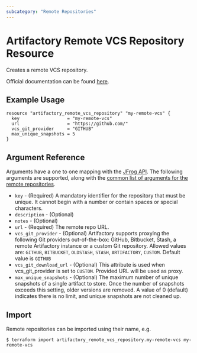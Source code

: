 ```yaml
---
subcategory: "Remote Repositories"
---
```

# Artifactory Remote VCS Repository Resource

Creates a remote VCS repository.

Official documentation can be found [here](https://jfrog.com/help/r/jfrog-artifactory-documentation/vcs-repositories).

## Example Usage

```hcl
resource "artifactory_remote_vcs_repository" "my-remote-vcs" {
  key                  = "my-remote-vcs"
  url                  = "https://github.com/"
  vcs_git_provider     = "GITHUB"
  max_unique_snapshots = 5
}
```

## Argument Reference

Arguments have a one to one mapping with the [JFrog API](https://www.jfrog.com/confluence/display/RTF/Repository+Configuration+JSON).
The following arguments are supported, along with the [common list of arguments for the remote repositories](remote.md).

* `key` - (Required) A mandatory identifier for the repository that must be unique. It cannot begin with a number or
  contain spaces or special characters.
* `description` - (Optional)
* `notes` - (Optional)
* `url` - (Required) The remote repo URL.
* `vcs_git_provider` - (Optional) Artifactory supports proxying the following Git providers out-of-the-box: GitHub, Bitbucket,
   Stash, a remote Artifactory instance or a custom Git repository. Allowed values are: `GITHUB`, `BITBUCKET`, `OLDSTASH`,
   `STASH`, `ARTIFACTORY`, `CUSTOM`. Default value is `GITHUB`
* `vcs_git_download_url` - (Optional) This attribute is used when vcs_git_provider is set to `CUSTOM`. Provided URL will be used as proxy.
* `max_unique_snapshots` - (Optional) The maximum number of unique snapshots of a single artifact to store.
   Once the number of snapshots exceeds this setting, older versions are removed.
   A value of 0 (default) indicates there is no limit, and unique snapshots are not cleaned up.

## Import

Remote repositories can be imported using their name, e.g.
```
$ terraform import artifactory_remote_vcs_repository.my-remote-vcs my-remote-vcs
```
